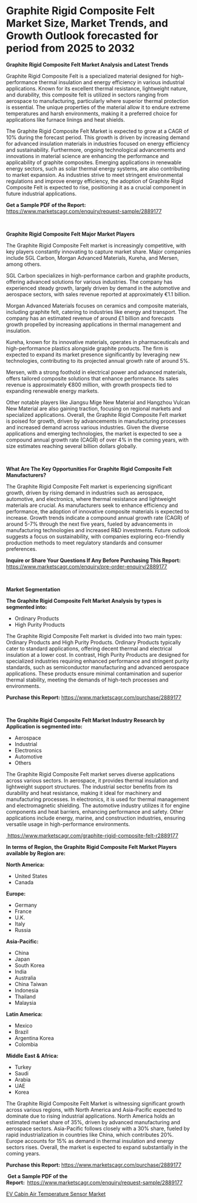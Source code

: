<p><h1>Graphite Rigid Composite Felt Market Size, Market Trends, and Growth Outlook forecasted for period from 2025 to 2032</h1></p><p><strong>Graphite Rigid Composite Felt Market Analysis and Latest Trends</strong></p>
<p><p>Graphite Rigid Composite Felt is a specialized material designed for high-performance thermal insulation and energy efficiency in various industrial applications. Known for its excellent thermal resistance, lightweight nature, and durability, this composite felt is utilized in sectors ranging from aerospace to manufacturing, particularly where superior thermal protection is essential. The unique properties of the material allow it to endure extreme temperatures and harsh environments, making it a preferred choice for applications like furnace linings and heat shields.</p><p>The Graphite Rigid Composite Felt Market is expected to grow at a CAGR of 10% during the forecast period. This growth is driven by increasing demand for advanced insulation materials in industries focused on energy efficiency and sustainability. Furthermore, ongoing technological advancements and innovations in material science are enhancing the performance and applicability of graphite composites. Emerging applications in renewable energy sectors, such as solar thermal energy systems, are also contributing to market expansion. As industries strive to meet stringent environmental regulations and improve energy efficiency, the adoption of Graphite Rigid Composite Felt is expected to rise, positioning it as a crucial component in future industrial applications.</p></p>
<p><strong>Get a Sample PDF of the Report:&nbsp;</strong> <a href="https://www.marketscagr.com/enquiry/request-sample/2889177?utm_campaign=3447&utm_medium=2&utm_source=Github&utm_content=ia&utm_term=14032025&utm_id=graphite-rigid-composite-felt">https://www.marketscagr.com/enquiry/request-sample/2889177</a></p>
<p>&nbsp;</p>
<p><strong>Graphite Rigid Composite Felt Major Market Players</strong></p>
<p><p>The Graphite Rigid Composite Felt market is increasingly competitive, with key players constantly innovating to capture market share. Major companies include SGL Carbon, Morgan Advanced Materials, Kureha, and Mersen, among others.</p><p>SGL Carbon specializes in high-performance carbon and graphite products, offering advanced solutions for various industries. The company has experienced steady growth, largely driven by demand in the automotive and aerospace sectors, with sales revenue reported at approximately €1.1 billion.</p><p>Morgan Advanced Materials focuses on ceramics and composite materials, including graphite felt, catering to industries like energy and transport. The company has an estimated revenue of around £1 billion and forecasts growth propelled by increasing applications in thermal management and insulation.</p><p>Kureha, known for its innovative materials, operates in pharmaceuticals and high-performance plastics alongside graphite products. The firm is expected to expand its market presence significantly by leveraging new technologies, contributing to its projected annual growth rate of around 5%.</p><p>Mersen, with a strong foothold in electrical power and advanced materials, offers tailored composite solutions that enhance performance. Its sales revenue is approximately €800 million, with growth prospects tied to expanding renewable energy markets.</p><p>Other notable players like Jiangsu Mige New Material and Hangzhou Vulcan New Material are also gaining traction, focusing on regional markets and specialized applications. Overall, the Graphite Rigid Composite Felt market is poised for growth, driven by advancements in manufacturing processes and increased demand across various industries. Given the diverse applications and emerging technologies, the market is expected to see a compound annual growth rate (CAGR) of over 4% in the coming years, with size estimates reaching several billion dollars globally.</p></p>
<p>&nbsp;</p>
<p><strong>What Are The Key Opportunities For Graphite Rigid Composite Felt Manufacturers?</strong></p>
<p><p>The Graphite Rigid Composite Felt market is experiencing significant growth, driven by rising demand in industries such as aerospace, automotive, and electronics, where thermal resistance and lightweight materials are crucial. As manufacturers seek to enhance efficiency and performance, the adoption of innovative composite materials is expected to increase. Growth trends indicate a compound annual growth rate (CAGR) of around 5-7% through the next five years, fueled by advancements in manufacturing technologies and increased R&D investments. Future outlook suggests a focus on sustainability, with companies exploring eco-friendly production methods to meet regulatory standards and consumer preferences.</p></p>
<p><strong>Inquire or Share Your Questions If Any Before Purchasing This Report:</strong> <a href="https://www.marketscagr.com/enquiry/pre-order-enquiry/2889177?utm_campaign=3447&utm_medium=2&utm_source=Github&utm_content=ia&utm_term=14032025&utm_id=graphite-rigid-composite-felt">https://www.marketscagr.com/enquiry/pre-order-enquiry/2889177</a></p>
<p>&nbsp;</p>
<p><strong>Market Segmentation</strong></p>
<p><strong>The Graphite Rigid Composite Felt Market Analysis by types is segmented into:</strong></p>
<p><ul><li>Ordinary Products</li><li>High Purity Products</li></ul></p>
<p><p>The Graphite Rigid Composite Felt market is divided into two main types: Ordinary Products and High Purity Products. Ordinary Products typically cater to standard applications, offering decent thermal and electrical insulation at a lower cost. In contrast, High Purity Products are designed for specialized industries requiring enhanced performance and stringent purity standards, such as semiconductor manufacturing and advanced aerospace applications. These products ensure minimal contamination and superior thermal stability, meeting the demands of high-tech processes and environments.</p></p>
<p><strong>Purchase this Report:&nbsp;</strong><a href="https://www.marketscagr.com/purchase/2889177?utm_campaign=3447&utm_medium=2&utm_source=Github&utm_content=ia&utm_term=14032025&utm_id=graphite-rigid-composite-felt">https://www.marketscagr.com/purchase/2889177</a></p>
<p>&nbsp;</p>
<p><strong>The Graphite Rigid Composite Felt Market Industry Research by Application is segmented into:</strong></p>
<p><ul><li>Aerospace</li><li>Industrial</li><li>Electronics</li><li>Automotive</li><li>Others</li></ul></p>
<p><p>The Graphite Rigid Composite Felt market serves diverse applications across various sectors. In aerospace, it provides thermal insulation and lightweight support structures. The industrial sector benefits from its durability and heat resistance, making it ideal for machinery and manufacturing processes. In electronics, it is used for thermal management and electromagnetic shielding. The automotive industry utilizes it for engine components and heat barriers, enhancing performance and safety. Other applications include energy, marine, and construction industries, ensuring versatile usage in high-performance environments.</p></p>
<p><a href="https://www.marketscagr.com/graphite-rigid-composite-felt-r2889177?utm_campaign=3447&utm_medium=2&utm_source=Github&utm_content=ia&utm_term=14032025&utm_id=graphite-rigid-composite-felt">&nbsp;https://www.marketscagr.com/graphite-rigid-composite-felt-r2889177</a></p>
<p><strong>In terms of Region, the Graphite Rigid Composite Felt Market Players available by Region are:</strong></p>
<p>
    <p> <strong> North America: </strong>
        <ul>
            <li>United States</li>
            <li>Canada</li>
        </ul>
        </p> 
    <p> <strong> Europe: </strong>
        <ul>
            <li>Germany</li>
            <li>France</li>
            <li>U.K.</li>
            <li>Italy</li>
            <li>Russia</li>
        </ul>
        </p> 
    <p> <strong> Asia-Pacific: </strong>
        <ul>
            <li>China</li>
            <li>Japan</li>
            <li>South Korea</li>
            <li>India</li>
            <li>Australia</li>
            <li>China Taiwan</li>
            <li>Indonesia</li>
            <li>Thailand</li>
            <li>Malaysia</li>
        </ul>
        </p> 
    <p> <strong> Latin America: </strong>
        <ul>
            <li>Mexico</li>
            <li>Brazil</li>
            <li>Argentina Korea</li>
            <li>Colombia</li>
        </ul>
        </p> 
    <p> <strong> Middle East & Africa: </strong>
        <ul>
            <li>Turkey</li>
            <li>Saudi</li>
            <li>Arabia</li>
            <li>UAE</li>
            <li>Korea</li>
        </ul>
    </p>
    </p>
<p><p>The Graphite Rigid Composite Felt Market is witnessing significant growth across various regions, with North America and Asia-Pacific expected to dominate due to rising industrial applications. North America holds an estimated market share of 35%, driven by advanced manufacturing and aerospace sectors. Asia-Pacific follows closely with a 30% share, fueled by rapid industrialization in countries like China, which contributes 20%. Europe accounts for 15% as demand in thermal insulation and energy sectors rises. Overall, the market is expected to expand substantially in the coming years.</p></p>
<p><strong>Purchase this Report: </strong><a href="https://www.marketscagr.com/purchase/2889177?utm_campaign=3447&utm_medium=2&utm_source=Github&utm_content=ia&utm_term=14032025&utm_id=graphite-rigid-composite-felt">https://www.marketscagr.com/purchase/2889177</a></p>
<p>&nbsp;<strong>Get a Sample PDF of the Report:&nbsp;&nbsp;</strong><a href="https://www.marketscagr.com/enquiry/request-sample/2889177?utm_campaign=3447&utm_medium=2&utm_source=Github&utm_content=ia&utm_term=14032025&utm_id=graphite-rigid-composite-felt">https://www.marketscagr.com/enquiry/request-sample/2889177</a></p>
<p><strong></strong></p>
<p><p><a href="https://github.com/ancsyanagha/Market-Research-Report-List-1/blob/main/ev-cabin-air-temperature-sensor-market.md?utm_campaign=3447&utm_medium=2&utm_source=Github&utm_content=ia&utm_term=14032025&utm_id=graphite-rigid-composite-felt">EV Cabin Air Temperature Sensor Market</a></p></p>